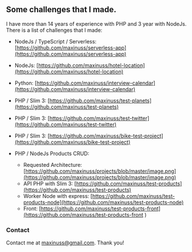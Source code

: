 ## Some challenges that I made.

I have more than 14 years of experience with PHP and 3 year with NodeJs.
There is a list of challenges that I made:

- NodeJs / TypeScript / Serverless: [https://github.com/maxinuss/serverless-app](https://github.com/maxinuss/serverless-app)
- NodeJs: [https://github.com/maxinuss/hotel-location](https://github.com/maxinuss/hotel-location)

- Python: [https://github.com/maxinuss/interview-calendar](https://github.com/maxinuss/interview-calendar)

- PHP / Slim 3: [https://github.com/maxinuss/test-planets](https://github.com/maxinuss/test-planets)
- PHP / Slim 3: [https://github.com/maxinuss/test-twitter](https://github.com/maxinuss/test-twitter)
- PHP / Slim 3: [https://github.com/maxinuss/bike-test-project](https://github.com/maxinuss/bike-test-project)

- PHP / NodeJs Products CRUD:
  - Requested Architecture: [https://github.com/maxinuss/projects/blob/master/image.png](https://github.com/maxinuss/projects/blob/master/image.png)
  - API PHP with Slim 3: [https://github.com/maxinuss/test-products](https://github.com/maxinuss/test-products)
  - Worker Node with express: [https://github.com/maxinuss/test-products-node](https://github.com/maxinuss/test-products-node)
  - Front: [https://github.com/maxinuss/test-products-front](https://github.com/maxinuss/test-products-front )

### Contact

Contact me at [maxinuss@gmail.com](mailto:maxinuss@gmail.com).
Thank you!
